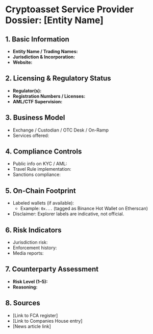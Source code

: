 # Cryptoasset Service Provider Dossier: [Entity Name]

## 1. Basic Information
- **Entity Name / Trading Names:** 
- **Jurisdiction & Incorporation:** 
- **Website:** 

## 2. Licensing & Regulatory Status
- **Regulator(s):**
- **Registration Numbers / Licenses:** 
- **AML/CTF Supervision:** 

## 3. Business Model
- Exchange / Custodian / OTC Desk / On-Ramp  
- Services offered: 

## 4. Compliance Controls
- Public info on KYC / AML: 
- Travel Rule implementation: 
- Sanctions compliance: 

## 5. On-Chain Footprint
- Labeled wallets (if available):  
  - Example: `0x...` (tagged as Binance Hot Wallet on Etherscan)  
- Disclaimer: Explorer labels are indicative, not official.  

## 6. Risk Indicators
- Jurisdiction risk:  
- Enforcement history:  
- Media reports:  

## 7. Counterparty Assessment
- **Risk Level (1–5):**  
- **Reasoning:**  

## 8. Sources
- [Link to FCA register]  
- [Link to Companies House entry]
- [News article link]  
